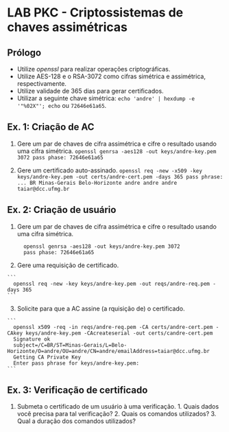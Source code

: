 # LAB PKC - Criptossistemas de chaves assimétricas

## Prólogo

  - Utilize _openssl_ para realizar operações criptográficas.
  - Utilize AES-128 e o RSA-3072 como cifras simétrica e assimétrica, 
    respectivamente.
  - Utilize validade de 365 dias para gerar certificados. 
  - Utilizar a seguinte chave simétrica: ```echo 'andre' | hexdump -e '"%02X"'; echo```
    ou ```72646e61a65```.

## Ex. 1: Criação de AC

  1. Gere um par de chaves de cifra assimétrica e cifre o resultado usando uma 
     cifra simétrica.
    ```
      openssl genrsa -aes128 -out keys/andre-key.pem 3072
      pass phase: 72646e61a65
    ```

  2. Gere um certificado auto-assinado.
    ```
      openssl req -new -x509 -key keys/andre-key.pem -out certs/andre-cert.pem -days 365
      pass phrase: ...
      BR
      Minas-Gerais
      Belo-Horizonte
      andre
      andre
      andre
      taiar@dcc.ufmg.br
    ```

## Ex. 2: Criação de usuário

  1. Gere um par de chaves de cifra assimétrica e cifre o resultado usando uma 
     cifra simétrica.

     ```
       openssl genrsa -aes128 -out keys/andre-key.pem 3072
       pass phase: 72646e61a65
     ```

  2. Gere uma requisição de certificado.

    ```
      openssl req -new -key keys/andre-key.pem -out reqs/andre-req.pem -days 365
    ```

  3. Solicite para que a AC assine (a rquisição de) o certificado.

    ```
      openssl x509 -req -in reqs/andre-req.pem -CA certs/andre-cert.pem -CAkey keys/andre-key.pem -CAcreateserial -out certs/candre-cert.pem
      Signature ok
      subject=/C=BR/ST=Minas-Gerais/L=Belo-Horizonte/O=andre/OU=andre/CN=andre/emailAddress=taiar@dcc.ufmg.br
      Getting CA Private Key
      Enter pass phrase for keys/andre-key.pem:
    ```

## Ex. 3: Verificação de certificado

  1. Submeta o certificado de um usuário à uma verificação.
    1. Quais dados você precisa para tal verificação?
    2. Quais os comandos utilizados?
    3. Qual a duração dos comandos utilizados?
